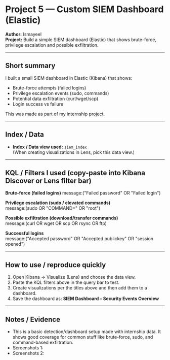 # Project 5 — Custom SIEM Dashboard (Elastic)

**Author:** Ismayeel  
**Project:** Build a simple SIEM dashboard (Elastic) that shows brute-force, privilege escalation and possible exfiltration.

---

## Short summary
I built a small SIEM dashboard in Elastic (Kibana) that shows:
- Brute-force attempts (failed logins)
- Privilege escalation events (sudo, commands)
- Potential data exfiltration (curl/wget/scp)
- Login success vs failure

This was made as part of my internship project.

---

## Index / Data
- **Index / Data view used:** `siem_index`  
  (When creating visualizations in Lens, pick this data view.)

---

## KQL / Filters I used (copy-paste into Kibana Discover or Lens filter bar)

**Brute-force (failed logins)** 
message:("Failed password" OR "Failed login")

**Privilege escalation (sudo / elevated commands)**  
message:(sudo OR "COMMAND=" OR "root")

**Possible exfiltration (download/transfer commands)**  
message:(curl OR wget OR scp OR rsync OR ftp)

**Successful logins**  
message:("Accepted password" OR "Accepted publickey" OR "session opened")


---


## How to use / reproduce quickly
1. Open Kibana → Visualize (Lens) and choose the data view.  
2. Paste the KQL filters above in the query bar to test.  
3. Create visualizations per the titles above and then add them to a dashboard.  
4. Save the dashboard as: **SIEM Dashboard – Security Events Overview**

---

## Notes / Evidence
- This is a basic detection/dashboard setup made with internship data. It shows good coverage for common stuff like brute-force, sudo, and command-based exfiltration.
- Screenshots 1:
- Screenshots 2: 
